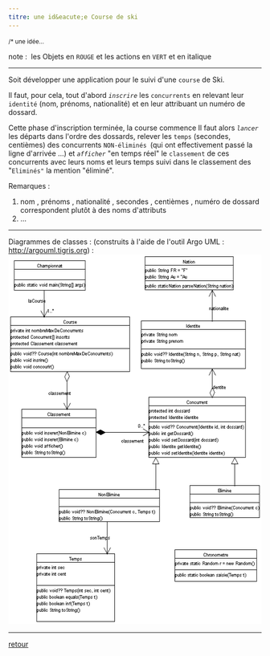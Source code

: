 ```yaml
---
titre: une id&eacute;e Course de ski
---
```


<SMALL>/* une id&eacute;e... &nbsp;</SMALL>

note : &nbsp;les Objets en <code class="red">ROUGE</code> et les actions
en <code class="green">VERT</code> et en italique<BR>
  <hr>

Soit d&eacute;velopper une application pour le suivi d'une
<code class="red">course</code> de Ski. 

Il faut, pour cela, tout d'abord
<code class="green">_inscrire_</code> les
<code class="red">concurrents</code> en relevant
leur <code class="red">identit&eacute;</code> (nom, pr&eacute;noms,
nationalit&eacute;) et en leur attribuant un num&eacute;ro de dossard. 

Cette phase d'inscription termin&eacute;e, la course commence
Il faut alors <code class="green">_lancer_</code> les
d&eacute;parts dans l'ordre des dossards, relever les
<code class="red">temps</code> (secondes, centi&egrave;mes)
des concurrents <code class="red">NON-&eacute;limin&eacute;s
</code>(qui ont effectivement pass&eacute; la ligne d'arriv&eacute;e
...) et <code class="green">_afficher_</code> "en temps
r&eacute;el" le <code class="red">classement</code> de ces
concurrents avec leurs noms et leurs temps suivi dans le classement des
"<code class="red">Elimin&eacute;s"</code> la mention
"&eacute;limin&eacute;".


Remarques :
<ol>
  <li>
    nom , pr&eacute;noms , nationalit&eacute; , secondes , centi&egrave;mes ,
    num&eacute;ro de dossard correspondent plut&ocirc;t &agrave; des noms d'attributs
  <li>
    ...
</ol>

  <hr>
Diagrammes de classes : (construits &agrave; l'aide de l'outil Argo UML :
<a HREF="http://argouml.tigris.org">http://argouml.tigris.org</A>) :

<img SRC="courseSki.gif" WIDTH="542" HEIGHT="736">

<hr />

[retour](.)

